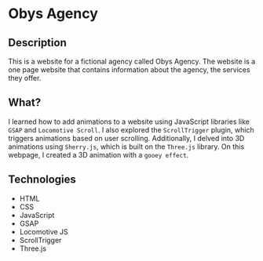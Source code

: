 # Obys Agency

## Description
This is a website for a fictional agency called Obys Agency. The website is a one page website that contains information about the agency, the services they offer.

## What?
I learned how to add animations to a website using JavaScript libraries like ```GSAP``` and ```Locomotive Scroll```. I also explored the ```ScrollTrigger``` plugin, which triggers animations based on user scrolling. Additionally, I delved into 3D animations using ```Sherry.js```, which is built on the ```Three.js``` library. On this webpage, I created a 3D animation with a ```gooey effect```.

## Technologies
- HTML
- CSS
- JavaScript
- GSAP
- Locomotive JS
- ScrollTrigger
- Three.js



